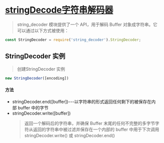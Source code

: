 # [stringDecode字符串解码器](http://nodejs.cn/api/string_decoder.html)

> string_decoder 模块提供了一个 API，用于解码 Buffer 对象成字符串。它可以通过以下方式被使用：
```js
const StringDecoder = require('string_decoder').StringDecoder;
```

## StringDecoder 实例
> 创建StringDecoder 实例
```js
new StringDecoder([encoding])
```
#### 方法
- stringDecoder.end([buffer])---以字符串的形式返回任何剩下的被保存在内部 buffer 中的字节
- stringDecoder.write([buffer])
  > 返回一个解码后的字符串，并确保 Buffer 末尾的任何不完整的多字节字符从返回的字符串中被过滤并保存在一个内部的 buffer 中用于下次调用 stringDecoder.write() 或 stringDecoder.end()
